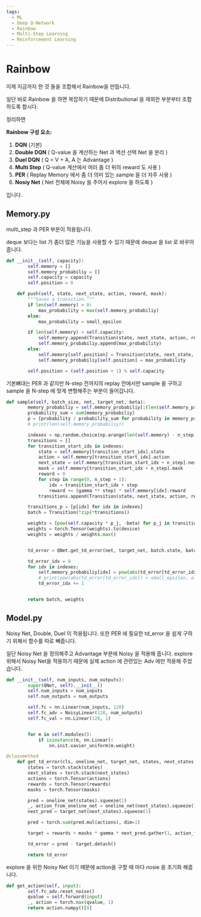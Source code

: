 ```yaml
---
tags:
  - ML
  - Deep Q-Network
  - Rainbow
  - Multi-Step Learning
  - Reinforcement Learning
---
```


# Rainbow

이제 지금까지 한 것 들을 조합해서 Rainbow을 만듭니다.

일단 바로 Rainbow 을 하면 복잡하기 때문에 Distributional 을 제외한 부분부터 조합하도록 합시다.

  

정리하면

**Rainbow 구성 요소:**

1. **DQN** (기본)
2. **Double DQN** ( Q-value 을 계산하는 Net 과 액션 선택 Net 을 분리 )
3. **Duel DQN** ( Q = V + A, A 는 Advantage )
4. **Multi Step** ( Q-value 계산에서 여러 좀 더 뒤의 reward 도 사용 )
5. **PER** ( Replay Memory 에서 좀 더 의미 있는 sample 을 더 자주 사용 )
6. **Nosiy Net** ( Net 전체에 Noisy 을 주어서 explore 을 하도록 )

입니다.

  

## Memory.py

multi_step 과 PER 부분이 적용됩니다.

deque 보다는 list 가 좀더 많은 기능을 사용할 수 있기 때문에 deque 을 list 로 바꾸어 줍니다.

```Python
def __init__(self, capacity):
        self.memory = []
        self.memory_probabiliy = []
        self.capacity = capacity
        self.position = 0

    def push(self, state, next_state, action, reward, mask):
        """Saves a transition."""
        if len(self.memory) > 0:
            max_probability = max(self.memory_probabiliy)
        else:
            max_probability = small_epsilon

        if len(self.memory) < self.capacity:
            self.memory.append(Transition(state, next_state, action, reward, mask))
            self.memory_probabiliy.append(max_probability)
        else:
            self.memory[self.position] = Transition(state, next_state, action, reward, mask)
            self.memory_probabiliy[self.position] = max_probability

        self.position = (self.position + 1) % self.capacity
```

기본뼈대는 PER 과 같지만 N-step 전까지의 replay 안에서만 sample 을 구하고 sample 을 N-step 에 맞게 변형해주는 부분이 들어갑니다.

  

```Python
def sample(self, batch_size, net, target_net, beta):
        memory_probabiliy = self.memory_probabiliy[:(len(self.memory_probabiliy) - n_step)]
        probability_sum = sum(memory_probabiliy)
        p = [probability / probability_sum for probability in memory_probabiliy]
        # print(len(self.memory_probabiliy))

        indexes = np.random.choice(np.arange(len(self.memory) - n_step), batch_size, p=p)
        transitions = []
        for transition_start_idx in indexes:
            state = self.memory[transition_start_idx].state
            action = self.memory[transition_start_idx].action
            next_state = self.memory[transition_start_idx + n_step].next_state
            mask = self.memory[transition_start_idx + n_step].mask
            reward = 0
            for step in range(0, n_step + 1):
                idx = transition_start_idx + step
                reward += (gamma ** step) * self.memory[idx].reward
            transitions.append(Transition(state, next_state, action, reward, mask))

        transitions_p = [p[idx] for idx in indexes]
        batch = Transition(*zip(*transitions))

        weights = [pow(self.capacity * p_j, -beta) for p_j in transitions_p]
        weights = torch.Tensor(weights).to(device)
        weights = weights / weights.max()


        td_error = QNet.get_td_error(net, target_net, batch.state, batch.next_state, batch.action, batch.reward, batch.mask)

        td_error_idx = 0
        for idx in indexes:
            self.memory_probabiliy[idx] = pow(abs(td_error[td_error_idx]) + small_epsilon, alpha).item()
            # print(pow(abs(td_error[td_error_idx]) + small_epsilon, alpha).item())
            td_error_idx += 1


        return batch, weights
```

  

## Model.py

Noisy Net, Double, Duel 이 적용됩니다. 또한 PER 에 필요한 td_error 을 쉽게 구하기 위해서 함수를 따로 빼줍니다.

일단 Noisy Net 을 정의해주고 Advantage 부분에 Noisy 을 적용해 줍니다. explore 위해서 Noisy Net을 적용하기 때문에 실제 action 에 관련있는 Adv 에만 적용해 주었습니다.

```Python
def __init__(self, num_inputs, num_outputs):
        super(QNet, self).__init__()
        self.num_inputs = num_inputs
        self.num_outputs = num_outputs

        self.fc = nn.Linear(num_inputs, 128)
        self.fc_adv = NoisyLinear(128, num_outputs)
        self.fc_val = nn.Linear(128, 1)


        for m in self.modules():
            if isinstance(m, nn.Linear):
                nn.init.xavier_uniform(m.weight)
```

  

```Python
@classmethod
    def get_td_error(cls, oneline_net, target_net, states, next_states, actions, rewards, masks):
        states = torch.stack(states)
        next_states = torch.stack(next_states)
        actions = torch.Tensor(actions)
        rewards = torch.Tensor(rewards)
        masks = torch.Tensor(masks)

        pred = oneline_net(states).squeeze(1)
        _, action_from_oneline_net = oneline_net(next_states).squeeze(1).max(1)
        next_pred = target_net(next_states).squeeze(1)

        pred = torch.sum(pred.mul(actions), dim=1)

        target = rewards + masks * gamma * next_pred.gather(1, action_from_oneline_net.unsqueeze(1)).squeeze(1)

        td_error = pred - target.detach()

        return td_error
```

  

explore 을 위한 Noisy Net 이기 때문에 action을 구할 때 마다 nosie 을 초기화 해줍니다.

```Python
def get_action(self, input):
        self.fc_adv.reset_noise()
        qvalue = self.forward(input)
        _, action = torch.max(qvalue, 1)
        return action.numpy()[0]
```
